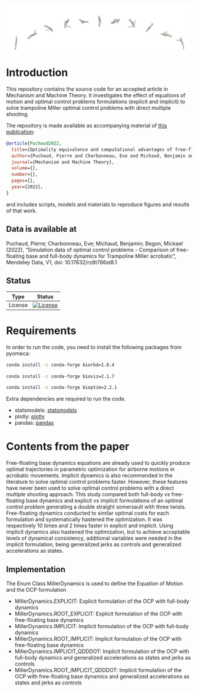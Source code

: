  ![MillerKinogram](doc/kinogram.png)
# Introduction
This repository contains the source code for an accepted article in Mechanism and Machine Theory.
It investigates the effect of
equations of motion and optimal control problems formulations (explicit and implicit)
to solve trampoline Miller optimal control problems with direct multiple shooting.

The repository is made available as accompanying material of [this publication](tobepublished):

```bibtex
@article{Puchaud2022,
  title={Optimality equivalence and computational advantages of free-floating base dynamics compared to full-body dynamics},
  author={Puchaud, Pierre and Charbonneau, Eve and Michaud, Benjamin and Begon, Mickael},
  journal={Mechanism and Machine Theory},
  volume={},
  number={},
  pages={},
  year={2022},
}
```
and includes scripts, models and materials to reproduce figures and results of that work.

## Data is available at

Puchaud, Pierre; Charbonneau, Eve; Michaud, Benjamin; Begon, Mickael (2022), “Simulation data of optimal control problems - Comparison of free-floating base and full-body dynamics for Trampoline Miller acrobatic”, Mendeley Data, V1, doi: 10.17632/rz8t786st8.1

## Status

| Type | Status |
|---|---|
| License | <a href="https://opensource.org/licenses/MIT"><img src="https://img.shields.io/badge/license-MIT-success" alt="License"/></a> |

# Requirements
In order to run the code, you need to install the following packages from pyomeca:
```bash
conda install -c conda-forge biorbd=1.8.4
```
```bash
conda install -c conda-forge bioviz=2.1.7
```
```bash
conda install -c conda-forge bioptim=2.2.1
```

Extra dependencies are required to run the code.
- statsmodels: <a href="https://www.statsmodels.org/stable/index.html">statsmodels</a>
- plotly: <a href="https://plot.ly/python/">plotly</a>
- pandas: <a href="https://pandas.pydata.org/">pandas</a>

# Contents from the paper

Free-floating base dynamics equations are already used to quickly produce optimal trajectories in parametric optimization
for airborne motions in acrobatic movements. 
Implicit dynamics is also recommended in the literature to solve optimal control problems faster. 
However, these features have never been used to solve optimal control problems with a direct multiple shooting approach.
This study compared both full-body <i>vs</i> free-floating base dynamics and explicit <i>vs</i> implicit formulations of 
an optimal control problem generating a double straight somersault with three twists. Free-floating dynamics conducted to 
similar optimal costs for each formulation and systematically hastened the optimization. It was respectively 10 times and 2 times faster in explicit and implicit. 
Using implicit dynamics also hastened the optimization, but to achieve acceptable levels of dynamical consistency, 
additional variables were needed in the implicit formulation, being generalized jerks as controls and generalized accelerations as states.

## Implementation

The Enum Class MillerDynamics is used to define the Equation of Motion and the OCP formulation

- MillerDynamics.EXPLICIT: Explicit formulation of the OCP with full-body dynamics
- MillerDynamics.ROOT_EXPLICIT: Explicit formulation of the OCP with free-floating base dynamics
- MillerDynamics.IMPLICIT: Implicit formulation of the OCP with full-body dynamics
- MillerDynamics.ROOT_IMPLICIT: Implicit formulation of the OCP with free-floating base dynamics
- MillerDynamics.IMPLICIT_QDDDOT: Implicit formulation of the OCP with full-body dynamics and generalized accelerations as states and jerks as controls
- MillerDynamics.ROOT_IMPLICIT_QDDDOT: Implicit formulation of the OCP with free-floating base dynamics and generalized accelerations as states and jerks as controls

